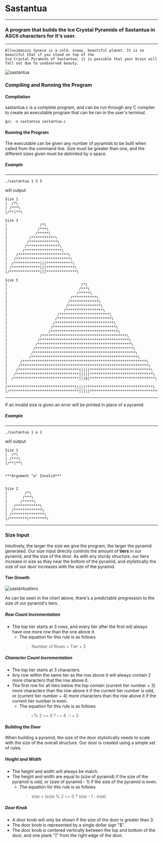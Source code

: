 # Sastantua

---

### A program that builds the Ice Crystal Pyramids of Sastantua in ASCII characters for it's user.

---

```
Allosimanius Syneca is a cold, snowy, beautiful planet. It is so beautiful that if you stood on top of the
Ice Crystal Pyramids of Sastantua, it is possible that your brain will fall out due to unobserved beauty. 
```
![sastantua](https://user-images.githubusercontent.com/41135333/43361212-096aed1c-927e-11e8-815e-d5d0e6777507.PNG)

### Compiling and Running the Program

#### Compilation

sastantua.c is a complete program, and can be run through any C compiler to create an executable program that can be ran in the user's terminal.
```
gcc -o sastantua sastantua.c
```

#### Running the Program

The executable can be given any number of pyramids to be built when called from the command line. Size must be greater than one, and the different sizes given must be delimited by a space.
##### Example
---
```
./sastantua 1 3 5
```

will output
```
Size 1
|  /*\
| /***\
|/**|**\

Size 3
|               /*\
|              /***\
|             /*****\
|          /***********\
|         /*************\
|        /***************\
|       /*****************\
|    /***********************\
|   /*************************\
|  /************|||************\
| /*************|||*************\
|/**************|||**************\

Size 5
|                                  /*\
|                                 /***\
|                                /*****\
|                             /***********\
|                            /*************\
|                           /***************\
|                          /*****************\
|                       /***********************\
|                      /*************************\
|                     /***************************\
|                    /*****************************\
|                   /*******************************\
|               /***************************************\
|              /*****************************************\
|             /*******************************************\
|            /*********************************************\
|           /***********************************************\
|          /*************************************************\
|      /*********************************************************\
|     /***********************************************************\
|    /****************************|||||****************************\
|   /*****************************|||||*****************************\
|  /******************************|||$|******************************\
| /*******************************|||||*******************************\
|/********************************|||||********************************\
```
---

If an invalid size is given an error will be printed in place of a pyramid

##### Example
---
```
./sastantua 1 a 2
```

will output
```
Size 1
|  /*\
| /***\
|/**|**\


***Argument "a" Invalid***


Size 2
|        /*\
|       /***\
|      /*****\
|   /***********\
|  /*************\
| /***************\
|/********|********\
```
---

### Size Input

Intuitively, the larger the size we give the program, the larger the pyramid generated. Our size input directly controls the amount of **tiers** in our pyramid, and the size of the door. As with any sturdy structure, our tiers increase in size as they near the bottom of the pyramid, and stylistically the size of our door increases with the size of the pyramid.

#### Tier Growth

![sastantuatiers](https://user-images.githubusercontent.com/41135333/43378842-10959190-937e-11e8-8800-701656117833.png)

As can be seen in the chart above, there's a predictable progression to the size of our pyramid's tiers.

##### Row Count Incrementation
* The top tier starts at 3 rows, and every tier after the first will always have one more row than the one above it.
    * The equation for this rule is as follows
      > Number of Rows = Tier + 2
##### Character Count Incrementation
* The top tier starts at 3 characters.
* Any row within the same tier as the row above it will always contain 2 more characters that the row above it.
* The first row for all tiers below the top contain (current tier number + 3) more characters than the row above it if the current tier number is odd, or (current tier number + 4) more characters than the row above it if the current tier number is even.
    * The equation for this rule is as follows
      > i % 2 == 0 ? i + 4 : i + 3

#### Building the Door

When building a pyramid, the size of the door stylistically needs to scale with the size of the overall structure. Our door is created using a simple set of rules.

##### Height and Width
* The height and width will always be match.
* The height and width are equal to (size of pyramid) if the size of the pyramid is odd, or (size of pyramid - 1) if the size of the pyramid is even.
    * The equation for this rule is as follows
      > size = (size % 2 == 0 ? size - 1 : size)
##### Door Knob
* A door knob will only be shown if the size of the door is greater than 3.
* The door knob is represented by a single dollar sign "$".
* The door knob is centered vertically between the top and bottom of the door, and one plank "|" from the right edge of the door. 
